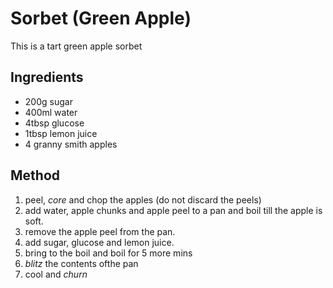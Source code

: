 # Sorbet (Green Apple)
This is a tart green apple sorbet

## Ingredients
- 200g sugar
- 400ml water
- 4tbsp glucose
- 1tbsp lemon juice
- 4 granny smith apples

## Method
1. peel, $core$ and chop the apples (do not discard the peels)
2. add water, apple chunks and apple peel to a pan and boil till the apple is
   soft.
3. remove the apple peel from the pan.
4. add sugar, glucose and lemon juice.
5. bring to the boil and boil for 5 more mins
6. $blitz$ the contents ofthe pan
7. cool and $churn$
